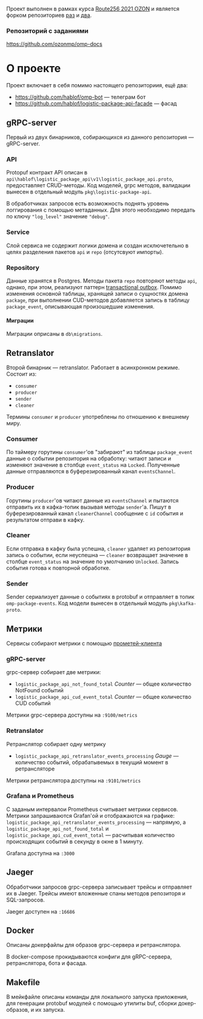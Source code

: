 Проект выполнен в рамках курса [Route256 2021 OZON](https://rutracker.org/forum/viewtopic.php?t=6201055) и является форком репозиториев [раз](https://github.com/ozonmp/omp-demo-api) и [два](https://github.com/ozonmp/omp-template-api).

### Репозиторий с заданиями
https://github.com/ozonmp/omp-docs

# О проекте
Проект включает в себя помимо настоящего репозиториия, ещё два:
* https://github.com/hablof/omp-bot — телеграм бот
* https://github.com/hablof/logistic-package-api-facade — фасад

## gRPC-server
Первый из двух бинарников, собирающихся из данного репозитория — gRPC-server. 

### API
Protopuf контракт API описан в `api\hablof\logistic_package_api\v1\logistic_package_api.proto`, предоставляет CRUD-методы. Код моделей, grpc методов, валидации вынесен в отдельный модуль `pkg\logistic-package-api`.

В обработчиках запросов есть возможность поднять уровень логгирования с помощью метаданных. Для этого необходимо передать  по ключу `"log_level"` значение `"debug"`.

### Service
Слой сервиса не содержит логики домена и создан исключетельно в целях разделения пакетов `api` и `repo` (отсутсвуют импорты).

### Repository
Данные хранятся в Postgres. Методы пакета `repo` повторяют методы `api`, однако, при этом, реализуют паттерн [transactional outbox](https://microservices.io/patterns/data/transactional-outbox.html). Помимо изменения основной таблицы, хранящей записи о сущностях домена `package`, при выполнении CUD-методов добавляется запись в таблицу `package_event`, описывающая произошедшие изменения.
#### Миграции
Миграции оприсаны в `db\migrations`.

## Retranslator
Второй бинарник — retranslator. Работает в асинхронном режиме. Состоит из:
* `consumer`
* `producer`
* `sender`
* `cleaner`

Термины `consumer` и `producer` употреблены по отношению к внешнему миру.

### Consumer
По таймеру горутины `consumer`'ов "забирают" из таблицы `package_event` данные о событии репозитория на обработку: читают записи и изменяют значение в столбце `event_status` на `Locked`. Полученные данные отправляются в буферезированный канал `eventsChannel`.

### Producer
Горутины `producer`'ов читают данные из `eventsChannel` и пытаются отправить их в кафка-топик вызывая методы `sender`'а. Пишут в буферезированный канал `cleanerChannel` сообщение с `id` события и результатом отправи в кафку.

### Cleaner
Если отправка в кафку была успешна, `cleaner` удаляет из репозитория запись о событии, если неуспешна — `cleaner` возвращает значение в столбце `event_status` на значение по умолчанию `Unlocked`.  Запись события готова к повторной обработке.

### Sender 
Sender сериализует данные о событиях в protobuf и отправляет в топик `omp-package-events`. Код модели вынесен в отдельный модуль `pkg\kafka-proto`.

## Метрики
Сервисы собирают метрики с помощью [прометей-клиента](https://github.com/prometheus/client_golang)

### gRPC-server
grpc-сервер собирает две метрики:
* `logistic_package_api_not_found_total` _Counter_ — общее количество NotFound событий
* `logistic_package_api_cud_event_total` _Counter_ — общее количество CUD событий

Метрики grpc-сервера доступны на `:9100/metrics`

### Retranslator

Ретранслятор собирает одну метрику
* `logistic_package_api_retranslator_events_processing` _Gauge_ — количество событий, обрабатывемых в текущий момент в ретрансляторе

Метрики ретранслятора доступны на `:9101/metrics`

### Grafana и Prometheus

С заданым интервалои Prometheus считывает метрики сервисов. Метрики запрашиваются Grafan'ой и отображаются на графике: `logistic_package_api_retranslator_events_processing` — напрямую, а `logistic_package_api_not_found_total` и `logistic_package_api_cud_event_total` — расчитывая количество происходящих событий в секунду в окне в 1 минуту.

Grafana доступна на `:3000`

## Jaeger

Обработчики запросов grpc-серверa записывает трейсы и отправляет их в Jaeger. Трейсы имеют вложенные спаны методов репозиторя и SQL-запросов.

Jaeger доступен на `:16686`

## Docker

Описаны докерфайлы для образов grpc-серверa и ретранслятора.

В docker-compose прокидываются конфиги для gRPC-сервера, ретранслятора, бота и фасада.

## Makefile

В мейкфайле описаны команды для локального запуска приложения, для генерации protobuf модулей с помощью утилиты buf, сборки докер-образов, и их запуска.